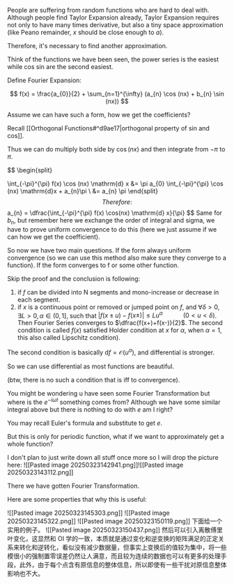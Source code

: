 People are suffering from random functions who are hard to deal with. Although people find Taylor Expansion already, Taylor Expansion requires not only to have many times derivative, but also a tiny space approximation (like Peano remainder, $x$ should be close enough to $a$).

Therefore, it's necessary to find another approximation.

Think of the functions we have been seen, the power series is the easiest while cos sin are the second easiest.

Define Fourier Expansion:

$$
f(x) = \frac{a_{0}}{2} + \sum_{n=1}^{\infty} (a_{n} \cos (nx) + b_{n} \sin (nx))
$$

Assume we can have such a form, how we get the coefficients?

Recall [[Orthogonal Functions#^d9ae17|orthogonal property of sin and cos]].

Thus we can do multiply both side by $\cos(nx)$ and then integrate from $-\pi$ to $\pi$.

$$
\begin{split}

\int_{-\pi}^{\pi} f(x) \cos (nx) \mathrm{d} x &= \pi a_{0} \int_{-\pi}^{\pi} \cos (nx)  \mathrm{d}x + a_{n}\pi \\
&= a_{n} \pi
\end{split}
$$
Therefore:
$$
a_{n} = \dfrac{\int_{-\pi}^{\pi} f(x) \cos(nx) \mathrm{d} x}{\pi}
$$
Same for $b_{n}$, but remember here we exchange the order of integral and sigma, we have to prove uniform convergence to do this (here we just assume if we can how we get the coefficient).

So now we have two main questions. If the form always uniform convergence (so we can use this method also make sure they converge to a function). If the form converges to f or some other function.

Skip the proof and the conclusion is following:

1. if $f$ can be divided into N segments and mono-increase or decrease in each segment.
2. if $x$ is a continuous point or removed or jumped point on $f$, and $\forall \delta \gt 0, \exists L \gt 0, \alpha \in (0, 1]$, such that $|f(x \pm u) - f(x\pm)|\le Lu^{\alpha} \hspace{3em}(0 \lt u \lt \delta)$.
Then Fourier Series converges to $\dfrac{f(x+)+f(x-)}{2}$.
The second condition is called $f(x)$ satisfied Holder condition at $x$ for $\alpha$, when $\alpha = 1$, this also called Lipschitz condition).

The second condition is basically $\mathrm{d}f = \mathcal{O}(u^{\alpha})$, and differential is stronger.

So we can use differential as most functions are beautiful.

(btw, there is no such a condition that is iff to convergence).

You might be wondering u have seen some Fourier Transformation but where is the $e^{-i\omega t}$ something comes from? Although we have some similar integral above but there is nothing to do with $e$ am I right?

You may recall Euler's formula and substitute to get $e$.

But this is only for periodic function, what if we want to approximately get a whole function?

I don't plan to just write down all stuff once more so I will drop the picture here:
![[Pasted image 20250323142941.png]]![[Pasted image 20250323143112.png]]

There we have gotten Fourier Transformation.

Here are some properties that why this is useful:

![[Pasted image 20250323145303.png]]
![[Pasted image 20250323145322.png]]
![[Pasted image 20250323150119.png]]
下面给一个实用的例子。
![[Pasted image 20250323150437.png]]
然后可以引入离散傅里叶变化，这显然和 OI 学的一致，本质就是通过变化和逆变换的矩阵满足的正定关系来转化和逆转化，看似没有减少数据量，但事实上变换后的值较为集中，将一些模很小的强制置零误差仍然让人满意，而且较为连续的数据也可以有更多的处理手段，此外，由于每个点含有原信息的整体信息，所以即使有一些干扰对原信息整体影响也不大。